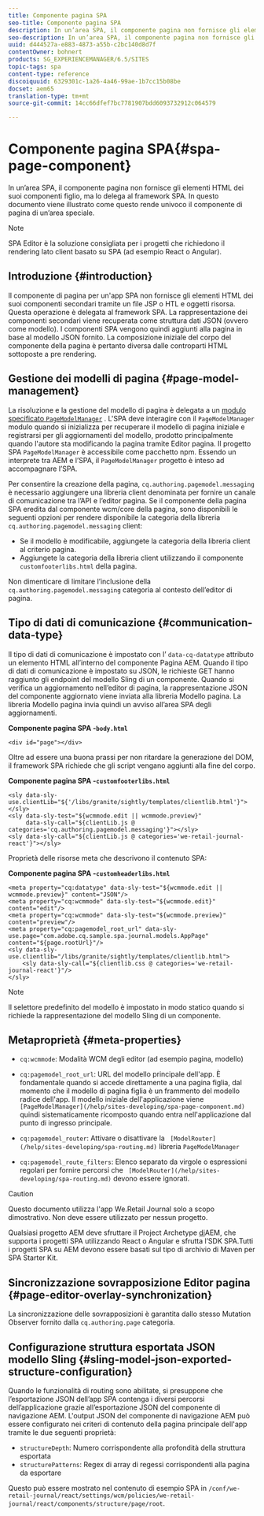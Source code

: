 ```yaml
---
title: Componente pagina SPA
seo-title: Componente pagina SPA
description: In un’area SPA, il componente pagina non fornisce gli elementi HTML dei suoi componenti figlio, ma lo delega al framework SPA. In questo documento viene illustrato come questo rende univoco il componente di pagina di un’area speciale.
seo-description: In un’area SPA, il componente pagina non fornisce gli elementi HTML dei suoi componenti figlio, ma lo delega al framework SPA. In questo documento viene illustrato come questo rende univoco il componente di pagina di un’area speciale.
uuid: d444527a-e883-4873-a55b-c2bc140d8d7f
contentOwner: bohnert
products: SG_EXPERIENCEMANAGER/6.5/SITES
topic-tags: spa
content-type: reference
discoiquuid: 6329301c-1a26-4a46-99ae-1b7cc15b08be
docset: aem65
translation-type: tm+mt
source-git-commit: 14cc66dfef7bc7781907bdd6093732912c064579

---
```



# Componente pagina SPA{#spa-page-component}

In un’area SPA, il componente pagina non fornisce gli elementi HTML dei suoi componenti figlio, ma lo delega al framework SPA. In questo documento viene illustrato come questo rende univoco il componente di pagina di un’area speciale.

>[!NOTE]
>
>SPA Editor è la soluzione consigliata per i progetti che richiedono il rendering lato client basato su SPA (ad esempio React o Angular).

## Introduzione {#introduction}

Il componente di pagina per un&#39;app SPA non fornisce gli elementi HTML dei suoi componenti secondari tramite un file JSP o HTL e oggetti risorsa. Questa operazione è delegata al framework SPA. La rappresentazione dei componenti secondari viene recuperata come struttura dati JSON (ovvero come modello). I componenti SPA vengono quindi aggiunti alla pagina in base al modello JSON fornito. La composizione iniziale del corpo del componente della pagina è pertanto diversa dalle controparti HTML sottoposte a pre rendering.

## Gestione dei modelli di pagina {#page-model-management}

La risoluzione e la gestione del modello di pagina è delegata a un [ modulo specificato `PageModelManager`](/help/sites-developing/spa-blueprint.md#pagemodelmanager) . L&#39;SPA deve interagire con il `PageModelManager` modulo quando si inizializza per recuperare il modello di pagina iniziale e registrarsi per gli aggiornamenti del modello, prodotto principalmente quando l&#39;autore sta modificando la pagina tramite Editor pagina. Il progetto SPA `PageModelManager` è accessibile come pacchetto npm. Essendo un interprete tra AEM e l’SPA, il `PageModelManager` progetto è inteso ad accompagnare l’SPA.

Per consentire la creazione della pagina, `cq.authoring.pagemodel.messaging` è necessario aggiungere una libreria client denominata per fornire un canale di comunicazione tra l’API e l’editor pagina. Se il componente della pagina SPA eredita dal componente wcm/core della pagina, sono disponibili le seguenti opzioni per rendere disponibile la categoria della libreria `cq.authoring.pagemodel.messaging` client:

* Se il modello è modificabile, aggiungete la categoria della libreria client al criterio pagina.
* Aggiungete la categoria della libreria client utilizzando il componente `customfooterlibs.html` della pagina.

Non dimenticare di limitare l’inclusione della `cq.authoring.pagemodel.messaging` categoria al contesto dell’editor di pagina.

## Tipo di dati di comunicazione {#communication-data-type}

Il tipo di dati di comunicazione è impostato con l’ `data-cq-datatype` attributo un elemento HTML all’interno del componente Pagina AEM. Quando il tipo di dati di comunicazione è impostato su JSON, le richieste GET hanno raggiunto gli endpoint del modello Sling di un componente. Quando si verifica un aggiornamento nell’editor di pagina, la rappresentazione JSON del componente aggiornato viene inviata alla libreria Modello pagina. La libreria Modello pagina invia quindi un avviso all’area SPA degli aggiornamenti.

**Componente pagina SPA -`body.html`**

```
<div id="page"></div>
```

Oltre ad essere una buona prassi per non ritardare la generazione del DOM, il framework SPA richiede che gli script vengano aggiunti alla fine del corpo.

**Componente pagina SPA -`customfooterlibs.html`**

```
<sly data-sly-use.clientLib="${'/libs/granite/sightly/templates/clientlib.html'}"></sly>
<sly data-sly-test="${wcmmode.edit || wcmmode.preview}"
     data-sly-call="${clientLib.js @ categories='cq.authoring.pagemodel.messaging'}"></sly>
<sly data-sly-call="${clientLib.js @ categories='we-retail-journal-react'}"></sly>
```

Proprietà delle risorse meta che descrivono il contenuto SPA:

**Componente pagina SPA -`customheaderlibs.html`**

```
<meta property="cq:datatype" data-sly-test="${wcmmode.edit || wcmmode.preview}" content="JSON"/>
<meta property="cq:wcmmode" data-sly-test="${wcmmode.edit}" content="edit"/>
<meta property="cq:wcmmode" data-sly-test="${wcmmode.preview}" content="preview"/>
<meta property="cq:pagemodel_root_url" data-sly-use.page="com.adobe.cq.sample.spa.journal.models.AppPage" content="${page.rootUrl}"/>
<sly data-sly-use.clientlib="/libs/granite/sightly/templates/clientlib.html">
    <sly data-sly-call="${clientlib.css @ categories='we-retail-journal-react'}"/>
</sly>
```

>[!NOTE]
>
>Il selettore predefinito del modello è impostato in modo statico quando si richiede la rappresentazione del modello Sling di un componente.

## Metaproprietà {#meta-properties}

* `cq:wcmmode`: Modalità WCM degli editor (ad esempio pagina, modello)
* `cq:pagemodel_root_url`: URL del modello principale dell&#39;app. È fondamentale quando si accede direttamente a una pagina figlia, dal momento che il modello di pagina figlia è un frammento del modello radice dell&#39;app. Il modello iniziale dell&#39;applicazione viene ` [PageModelManager](/help/sites-developing/spa-page-component.md)` quindi sistematicamente ricomposto quando entra nell&#39;applicazione dal punto di ingresso principale.

* `cq:pagemodel_router`: Attivare o disattivare la ` [ModelRouter](/help/sites-developing/spa-routing.md)` libreria `PageModelManager`

* `cq:pagemodel_route_filters`: Elenco separato da virgole o espressioni regolari per fornire percorsi che ` [ModelRouter](/help/sites-developing/spa-routing.md)` devono essere ignorati.

>[!CAUTION]
>
>Questo documento utilizza l&#39;app We.Retail Journal solo a scopo dimostrativo. Non deve essere utilizzato per nessun progetto.
>
>Qualsiasi progetto AEM deve sfruttare il Project Archetype [di](https://docs.adobe.com/content/help/it-IT/experience-manager-core-components/using/developing/archetype/overview.html)AEM, che supporta i progetti SPA utilizzando React o Angular e sfrutta l’SDK SPA.Tutti i progetti SPA su AEM devono essere basati sul tipo di archivio di Maven per SPA Starter Kit.

## Sincronizzazione sovrapposizione Editor pagina {#page-editor-overlay-synchronization}

La sincronizzazione delle sovrapposizioni è garantita dallo stesso Mutation Observer fornito dalla `cq.authoring.page` categoria.

## Configurazione struttura esportata JSON modello Sling {#sling-model-json-exported-structure-configuration}

Quando le funzionalità di routing sono abilitate, si presuppone che l’esportazione JSON dell’app SPA contenga i diversi percorsi dell’applicazione grazie all’esportazione JSON del componente di navigazione AEM. L&#39;output JSON del componente di navigazione AEM può essere configurato nei criteri di contenuto della pagina principale dell&#39;app tramite le due seguenti proprietà:

* `structureDepth`: Numero corrispondente alla profondità della struttura esportata
* `structurePatterns`: Regex di array di regessi corrispondenti alla pagina da esportare

Questo può essere mostrato nel contenuto di esempio SPA in `/conf/we-retail-journal/react/settings/wcm/policies/we-retail-journal/react/components/structure/page/root`.
